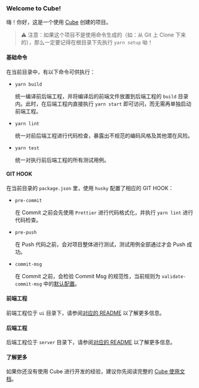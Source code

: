 ### Welcome to Cube!

嗨！你好，这是一个使用 [Cube](http://cube.intra.knownsec.com/) 创建的项目。

> ⚠ 注意：如果这个项目不是使用命令生成的（如：从 Git 上 Clone 下来的），那么一定要记得在根目录下先执行 `yarn setup` 呦！

#### 基础命令

在当前目录中，有以下命令可供执行：

* `yarn build`

    统一编译前后端工程，并将编译后的前端文件放置到后端工程的 `build` 目录内。此时，在后端工程内直接执行 `yarn start` 即可访问，而无需再单独启动前端工程。

* `yarn lint`

    统一对前后端工程进行代码检查，暴露出不规范的编码风格及其他潜在风险。

* `yarn test`

    统一对执行前后端工程的所有测试用例。

#### GIT HOOK

在当前目录的 `package.json` 里，使用 `husky` 配置了相应的 GIT HOOK：

* `pre-commit`

    在 Commit 之前会先使用 `Prettier` 进行代码格式化，并执行 `yarn lint` 进行代码检查。

* `pre-push`

    在  Push 代码之前，会对项目整体进行测试，测试用例全部通过才会 Push 成功。

*  `commit-msg`

    在 Commit 之前，会检验 Commit Msg 的规范性，当前规则为 `validate-commit-msg` 中的[默认配置](https://github.com/kentcdodds/validate-commit-msg#options)。

#### 前端工程

前端工程位于 `ui` 目录下，请参阅[对应的 README](ui/README.md) 以了解更多信息。

#### 后端工程

后端工程位于 `server` 目录下，请参阅[对应的 README](server/README.md) 以了解更多信息。

#### 了解更多

如果你还没有使用 Cube 进行开发的经验，建议你先阅读完整的 [Cube 使用文档](http://cube.intra.knownsec.com/cube-docs/)。
